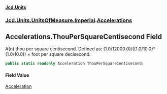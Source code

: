 #### [Jcd.Units](index.md 'index')
### [Jcd.Units.UnitsOfMeasure.Imperial](Jcd.Units.UnitsOfMeasure.Imperial.md 'Jcd.Units.UnitsOfMeasure.Imperial').[Accelerations](Accelerations.md 'Jcd.Units.UnitsOfMeasure.Imperial.Accelerations')

## Accelerations.ThouPerSquareCentisecond Field

A(n) thou per square centisecond. Defined as: (1.0/12000.0)/((1.0/10.0)*(1.0/10.0)) × foot per square decisecond.

```csharp
public static readonly Acceleration ThouPerSquareCentisecond;
```

#### Field Value
[Acceleration](Acceleration.md 'Jcd.Units.UnitTypes.Acceleration')
